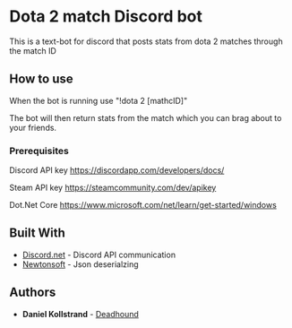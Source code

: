 # Dota 2 match Discord bot

This is a text-bot for discord that posts stats from dota 2 matches through the match ID

## How to use

When the bot is running use "!dota 2 [mathcID]"

The bot will then return stats from the match which you can brag about to your friends.

### Prerequisites

Discord API key https://discordapp.com/developers/docs/

Steam API key https://steamcommunity.com/dev/apikey

Dot.Net Core https://www.microsoft.com/net/learn/get-started/windows

## Built With

* [Discord.net](https://github.com/RogueException/Discord.Net/) - Discord API communication
* [Newtonsoft](https://www.newtonsoft.com/json) - Json deserialzing


## Authors

* **Daniel Kollstrand** - [Deadhound](https://github.com/)